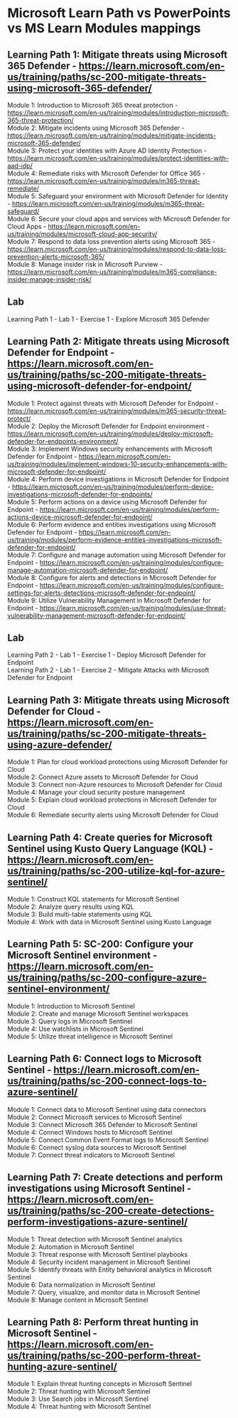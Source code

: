 # Microsoft Learn Path vs PowerPoints vs MS Learn Modules mappings

## Learning Path 1: Mitigate threats using Microsoft 365 Defender - https://learn.microsoft.com/en-us/training/paths/sc-200-mitigate-threats-using-microsoft-365-defender/

Module 1: Introduction to Microsoft 365 threat protection - https://learn.microsoft.com/en-us/training/modules/introduction-microsoft-365-threat-protection/<br>
Module 2: Mitigate incidents using Microsoft 365 Defender - https://learn.microsoft.com/en-us/training/modules/mitigate-incidents-microsoft-365-defender/ <br>
Module 3: Protect your identities with Azure AD Identity Protection - https://learn.microsoft.com/en-us/training/modules/protect-identities-with-aad-idp/<br>
Module 4: Remediate risks with Microsoft Defender for Office 365 - https://learn.microsoft.com/en-us/training/modules/m365-threat-remediate/<br>
Module 5: Safeguard your environment with Microsoft Defender for Identity - https://learn.microsoft.com/en-us/training/modules/m365-threat-safeguard/<br>
Module 6: Secure your cloud apps and services with Microsoft Defender for Cloud Apps - https://learn.microsoft.com/en-us/training/modules/microsoft-cloud-app-security/<br>
Module 7: Respond to data loss prevention alerts using Microsoft 365 - https://learn.microsoft.com/en-us/training/modules/respond-to-data-loss-prevention-alerts-microsoft-365/<br>
Module 8: Manage insider risk in Microsoft Purview - https://learn.microsoft.com/en-us/training/modules/m365-compliance-insider-manage-insider-risk/<br>

## Lab

Learning Path 1 - Lab 1 - Exercise 1 - Explore Microsoft 365 Defender <br>

## Learning Path 2: Mitigate threats using Microsoft Defender for Endpoint - https://learn.microsoft.com/en-us/training/paths/sc-200-mitigate-threats-using-microsoft-defender-for-endpoint/

Module 1: Protect against threats with Microsoft Defender for Endpoint - https://learn.microsoft.com/en-us/training/modules/m365-security-threat-protect/ <br>
Module 2: Deploy the Microsoft Defender for Endpoint environment - https://learn.microsoft.com/en-us/training/modules/deploy-microsoft-defender-for-endpoints-environment/ <br>
Module 3: Implement Windows security enhancements with Microsoft Defender for Endpoint - https://learn.microsoft.com/en-us/training/modules/implement-windows-10-security-enhancements-with-microsoft-defender-for-endpoint/ <br>
Module 4: Perform device investigations in Microsoft Defender for Endpoint - https://learn.microsoft.com/en-us/training/modules/perform-device-investigations-microsoft-defender-for-endpoints/ <br>
Module 5: Perform actions on a device using Microsoft Defender for Endpoint - https://learn.microsoft.com/en-us/training/modules/perform-actions-device-microsoft-defender-for-endpoint/ <br>
Module 6: Perform evidence and entities investigations using Microsoft Defender for Endpoint - https://learn.microsoft.com/en-us/training/modules/perform-evidence-entities-investigations-microsoft-defender-for-endpoint/ <br>
Module 7: Configure and manage automation using Microsoft Defender for Endpoint - https://learn.microsoft.com/en-us/training/modules/configure-manage-automation-microsoft-defender-for-endpoint/ <br>
Module 8: Configure for alerts and detections in Microsoft Defender for Endpoint - https://learn.microsoft.com/en-us/training/modules/configure-settings-for-alerts-detections-microsoft-defender-for-endpoint/ <br>
Module 9: Utilize Vulnerability Management in Microsoft Defender for Endpoint - https://learn.microsoft.com/en-us/training/modules/use-threat-vulnerability-management-microsoft-defender-for-endpoint/ <br>

## Lab

Learning Path 2 - Lab 1 - Exercise 1 - Deploy Microsoft Defender for Endpoint <br>
Learning Path 2 - Lab 1 - Exercise 2 - Mitigate Attacks with Microsoft Defender for Endpoint <br>

## Learning Path 3: Mitigate threats using Microsoft Defender for Cloud - https://learn.microsoft.com/en-us/training/paths/sc-200-mitigate-threats-using-azure-defender/

Module 1: Plan for cloud workload protections using Microsoft Defender for Cloud <br>
Module 2: Connect Azure assets to Microsoft Defender for Cloud <br>
Module 3: Connect non-Azure resources to Microsoft Defender for Cloud <br>
Module 4: Manage your cloud security posture management <br>
Module 5: Explain cloud workload protections in Microsoft Defender for Cloud <br>
Module 6: Remediate security alerts using Microsoft Defender
for Cloud <br>

## Learning Path 4: Create queries for Microsoft Sentinel using Kusto Query Language (KQL) - https://learn.microsoft.com/en-us/training/paths/sc-200-utilize-kql-for-azure-sentinel/

Module 1: Construct KQL statements for Microsoft Sentinel <br>
Module 2: Analyze query results using KQL <br>
Module 3: Build multi-table statements using KQL <br>
Module 4: Work with data in Microsoft Sentinel using Kusto Language <br>

## Learning Path 5: SC-200: Configure your Microsoft Sentinel environment -https://learn.microsoft.com/en-us/training/paths/sc-200-configure-azure-sentinel-environment/

Module 1: Introduction to Microsoft Sentinel <br>
Module 2: Create and manage Microsoft Sentinel workspaces <br>
Module 3: Query logs in Microsoft Sentinel <br>
Module 4: Use watchlists in Microsoft Sentinel <br>
Module 5: Utilize threat intelligence in Microsoft Sentinel <br>

## Learning Path 6: Connect logs to Microsoft Sentinel - https://learn.microsoft.com/en-us/training/paths/sc-200-connect-logs-to-azure-sentinel/

Module 1: Connect data to Microsoft Sentinel using data connectors <br>
Module 2: Connect Microsoft services to Microsoft Sentinel <br>
Module 3: Connect Microsoft 365 Defender to Microsoft Sentinel <br>
Module 4: Connect Windows hosts to Microsoft Sentinel <br>
Module 5: Connect Common Event Format logs to Microsoft Sentinel <br>
Module 6: Connect syslog data sources to Microsoft Sentinel <br>
Module 7: Connect threat indicators to Microsoft Sentinel <br>

## Learning Path 7: Create detections and perform investigations using Microsoft Sentinel - https://learn.microsoft.com/en-us/training/paths/sc-200-create-detections-perform-investigations-azure-sentinel/

Module 1: Threat detection with Microsoft Sentinel analytics <br>
Module 2: Automation in Microsoft Sentinel <br>
Module 3: Threat response with Microsoft Sentinel playbooks <br>
Module 4: Security incident management in Microsoft Sentinel <br>
Module 5: Identify threats with Entity behavioral analytics in Microsoft Sentinel <br>
Module 6: Data normalization in Microsoft Sentinel <br>
Module 7: Query, visualize, and monitor data in Microsoft Sentinel <br>
Module 8: Manage content in Microsoft Sentinel <br>

## Learning Path 8: Perform threat hunting in Microsoft Sentinel - https://learn.microsoft.com/en-us/training/paths/sc-200-perform-threat-hunting-azure-sentinel/

Module 1: Explain threat hunting concepts in Microsoft Sentinel <br>
Module 2: Threat hunting with Microsoft Sentinel <br>
Module 3: Use Search jobs in Microsoft Sentinel <br>
Module 4: Threat hunting with Microsoft Sentinel  <br>